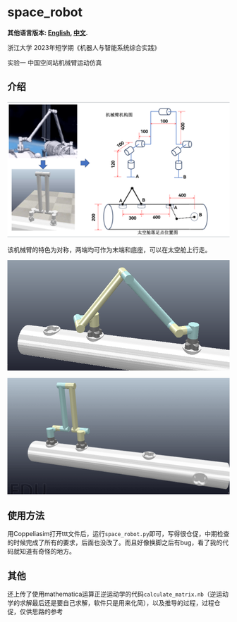 # space_robot

**其他语言版本: [English](README.md), [中文](README_zh.md).**

浙江大学 2023年短学期《机器人与智能系统综合实践》 

实验一 中国空间站机械臂运动仿真

## 介绍

![pic0](README_img/pic0.png)

该机械臂的特色为对称，两端均可作为末端和底座，可以在太空舱上行走。

![pic](README_img/pic.png)

![GIF](README_img/GIF.gif)

## 使用方法

用Coppeliasim打开ttt文件后，运行`space_robot.py`即可，写得很仓促，中期检查的时候完成了所有的要求，后面也没改了。而且好像换脚之后有bug，看了我的代码就知道有奇怪的地方。

## 其他

还上传了使用mathematica运算正逆运动学的代码`calculate_matrix.nb`（逆运动学的求解最后还是要自己求解，软件只是用来化简），以及推导的过程，过程仓促，仅供思路的参考


